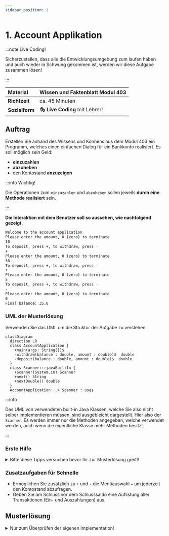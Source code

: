 ```yaml
---
sidebar_position: 1
---
```


# 1. Account Applikation

:::note Live Coding!

Sicherzustellen, dass alle die Entwicklungsumgebung zum laufen haben und auch wieder in Schwung gekommen ist, werden wir diese Aufgabe zusammen lösen!

:::

| **Material**   | Wissen und Faktenblatt Modul 403              |
| :------------- | :-------------------------------------------- |
| **Richtzeit**  | ca. 45 Minuten                                |
| **Sozialform** | :performing_arts: **Live Coding** mit Lehrer! |

## Auftrag

Erstellen Sie anhand des Wissens und Könnens aus dem Modul 403 ein Programm, welches einen einfachen Dialog für ein Bankkonto realisiert.
Es soll möglich sein Geld:

- **einzuzahlen**
- **abzuheben**
- den Kontostand **anzuzeigen**

:::info Wichtig!

Die Operationen zum `einzuzahlen` und `abzuheben` sollen jeweils **durch eine Methode realisiert** sein.

:::

**Die Interaktion mit dem Benutzer soll so aussehen, wie nachfolgend gezeigt.**

```bash title="AccountApplication Beispiel Terminal Ausgabe"
Welcome to the account application
Please enter the amount, 0 (zero) to terminate
10
To deposit, press +, to withdraw, press -
+
Please enter the amount, 0 (zero) to terminate
30
To deposit, press +, to withdraw, press -
+
Please enter the amount, 0 (zero) to terminate
5
To deposit, press +, to withdraw, press -
-
Please enter the amount, 0 (zero) to terminate
0
Final balance: 35.0
```

### UML der Musterlösung

Verwenden Sie das UML um die Struktur der Aufgabe zu verstehen.

```mermaid
classDiagram
  direction LR
  class AccountApplication {
    +main(args: String[])$
    -withdraw(balance : double, amount : double)$  double
    -deposit(balance : double, amount : double)$  double
  }
  class Scanner:::javaBuiltIn {
    +Scanner(System.in) Scanner
    +next() String
    +nextDouble() double
  }
  AccountApplication ..> Scanner : uses
```

:::info

Das UML von verwendeten built-in Java Klassen, welche Sie also nicht selber
implementieren müssen, sind ausgebleicht dargestellt. Hier also der `Scanner`.
Es werden immer nur die Methoden angegeben, welche verwendet werden, auch wenn
die eigentliche Klasse mehr Methoden besitzt.

:::

### Erste Hilfe

<details>
<summary> Bitte diese Tipps versuchen bevor Ihr zur Musterlösung greift!</summary>

```java
import java.util.Scanner;

public class AccountApplication {
  public static void main(String[] args) {
    Scanner sc = new Scanner(System.in);
    double balance = 0;
    double amount = 0;
    String command = "";

    System.out.println("Welcome to the account application");
    do {
      System.out.println("Please enter the amount, 0 (zero) to terminate");
      amount = sc.nextDouble();
      if (amount != 0) {
        System.out.println("To deposit, press +, to withdraw press -");
        command = sc.next();
        if ("+".equals(command)) {
          // was kommt wohl hier?
        } else if ("-".equals(command)) {
          // was kommt wohl hier?
        }
      }
    } while (amount != 0);
    System.out.println("Final balance: " + "attribute balance"); // was soll hier ausgegeben werden?

    sc.close();
  }

  // deposit => einzahlen
  public static double deposit(double balance, double amount) {
    return 0.0; // implementiere mich
  }

  // withdraw => abheben
  public static double withdraw(double balance, double amount) {
    return 0.0; // implementiere mich
  }
}
```

</details>

### Zusatzaufgaben für Schnelle

- Ermöglichen Sie zusätzlich zu `+` und `-` die Menüauswahl `=` um jederzeit den Kontostand abzufragen.
- Geben Sie am Schluss vor dem Schlusssaldo eine Auflistung aller Transaktionen (Ein- und Auszahlungen) aus.

## Musterlösung

<details>
<summary>Nur zum Überprüfen der eigenen Implementation!</summary>

```java
import java.util.Scanner;

public class AccountApplication {
  public static void main(String[] args) {
    System.out.println("Welcome to the account application");
    double balance = 0;
    double amount = 0;
    String command = "";

    try(Scanner sc = new Scanner(System.in)) {
      do {
        System.out.println("Please enter the amount, 0 (zero) to terminate");
        amount = sc.nextDouble();
        if (amount != 0) {
          System.out.println("To deposit, press +, to withdraw press -");
          command = sc.next();
          if ("+".equals(command)) {
            balance = deposit(balance, amount);
          } else if ("-".equals(command)) {
            balance = withdraw(balance, amount);
          };
        }
      } while (amount != 0);
      System.out.println("Final balance: " + balance);
    }
  }

  // deposit => einzahlen
  public static double deposit(double balance, double amount) {
    return balance + amount;
  }

  // withdraw => abheben
  public static double withdraw(double balance, double amount) {
    return balance - amount;
  }
}
```

</details>
